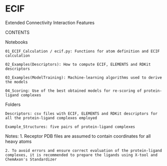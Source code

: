 # ECIF
Extended Connectivity Interaction Features

CONTENTS

Notebooks

    01_ECIF_Calculation / ecif.py: Functions for atom definition and ECIF calculation

    02_Examples(Descriptors): How to compute ECIF, ELEMENTS and RDKit descriptors

    03_Examples(ModelTraining): Machine-learning algorithms used to derive the models

    04_Scoring: Use of the best obtained models for re-scoring of protein-ligand complexes
   
Folders

    Descriptors: csv files with ECIF, ELEMENTS and RDKit descriptors for all the protein-ligand complexes employed

    Example_Structures: five pairs of protein-ligand complexes
    
Notes:
    1. Receptor PDB files are assumed to contain coordinates for all heavy atoms
    
    2. To avoid errors and ensure correct evaluation of the protein-ligand complexes, it is recommended to prepare the ligands using X-tool and ChemAxon's Standardizer

